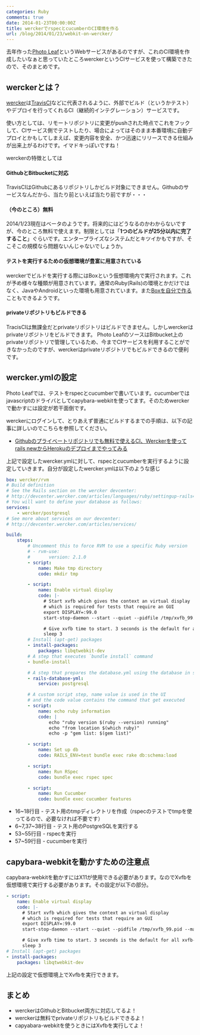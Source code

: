 ```yaml
---
categories: Ruby
comments: true
date: 2014-01-23T00:00:00Z
title: werckerでrspecとcucumberのCI環境を作る
url: /blog/2014/01/23/webkit-on-wercker/
---
```


去年作った[Photo Leaf](http://www.photo-leaf.com/)というWebサービスがあるのですが、これのCI環境を作成したいなぁと思っていたところwerckerというCIサービスを使って構築できたので、そのまとめです。

## werckerとは？

[wercker](http://wercker.com/)は[TravisCI](https://travis-ci.org/)などに代表されるように、外部でビルド（というかテスト）やデプロイを行ってくれるCI（継続的インテグレーション）サービスです。

使い方としては、リモートリポジトリに変更がpushされた時点でこれをフックして、CIサービス側でテストしたり、場合によってはそのまま本番環境に自動デプロイとかもしてしまえば、変更内容を安全、かつ迅速にリリースできる仕組みが出来上がるわけです。イマドキっぽいですね！

werckerの特徴としては

#### GithubとBitbucketに対応

TravisCIはGithubにあるリポジトリしかビルド対象にできません。Githubのサービスなんだから、当たり前といえば当たり前ですが・・・

#### （今のところ）無料

2014/1/23現在はベータのようです。将来的にはどうなるのかわからないですが、今のところ無料で使えます。制限としては「**1つのビルドが25分以内に完了すること**」ぐらいです。エンタープライズなシステムだとキツイかもですが、そこそこの規模なら問題ないんじゃないでしょうか。

#### テストを実行するための仮想環境が豊富に用意されている

werckerでビルドを実行する際にはBoxという仮想環境内で実行されます。これが予め様々な種類が用意されています。通常のRuby(Rails)の環境とかだけではなく、JavaやAndroidといった環境も用意されています。また[Boxを自分で作る](http://devcenter.wercker.com/articles/boxes/)こともできるようです。

#### privateリポジトリもビルドできる

TracisCIは無課金だとprivateリポジトリはビルドできません。しかしwerckerはprivateリポジトリをビルドできます。
Photo LeafのソースはBitbucket上のprivateリポジトリで管理しているため、今までCIサービスを利用することができなかったのですが、werckerはprivateリポジトリでもビルドできるので便利です。

## wercker.ymlの設定

Photo Leafでは、テストをrspecとcucumberで書いています。cucumberではjavascriptのドライバとしてcapybara-webkitを使ってます。そのためwerckerで動かすには設定が若干面倒です。

werckerにログインして、とりあえず普通にビルドするまでの手順は、以下の記事に詳しいのでこちらを参照してください。

 * [Githubのプライベートリポジトリでも無料で使えるCI、Werckerを使ってrails newからHerokuのデプロイまでやってみる](http://blog.mah-lab.com/2014/01/08/rails-wercker-heroku-deploy/)

上記で設定したwercker.ymlに対して、rspecとcucumberを実行するように設定していきます。自分が設定したwercker.ymlは以下のような感じ

``` yml
box: wercker/rvm
# Build definition
# See the Rails section on the wercker devcenter:
# http://devcenter.wercker.com/articles/languages/ruby/settingup-rails4.html
# You will want to define your database as follows:
services:
    - wercker/postgresql
# See more about services on our devcenter:
# http://devcenter.wercker.com/articles/services/

build:
    steps:
        # Uncomment this to force RVM to use a specific Ruby version
        # - rvm-use:
        #       version: 2.1.0
        - script:
            name: Make tmp directory
            code: mkdir tmp

        - script:
            name: Enable virtual display
            code: |-
              # Start xvfb which gives the context an virtual display
              # which is required for tests that require an GUI
              export DISPLAY=:99.0
              start-stop-daemon --start --quiet --pidfile /tmp/xvfb_99.pid --make-pidfile --background --exec /usr/bin/Xvfb -- :99 -screen 0 1024x768x24 -ac +extension GLX +render -noreset

              # Give xvfb time to start. 3 seconds is the default for all xvfb-run commands.
              sleep 3
        # Install (apt-get) packages
        - install-packages:
            packages: libqtwebkit-dev
        # A step that executes `bundle install` command
        - bundle-install

        # A step that prepares the database.yml using the database in services
        - rails-database-yml:
            service: postgresql

        # A custom script step, name value is used in the UI
        # and the code value contains the command that get executed
        - script:
            name: echo ruby information
            code: |
                echo "ruby version $(ruby --version) running"
                echo "from location $(which ruby)"
                echo -p "gem list: $(gem list)"

        - script:
            name: Set up db
            code: RAILS_ENV=test bundle exec rake db:schema:load

        - script:
            name: Run RSpec
            code: bundle exec rspec spec

        - script:
            name: Run Cucumber
            code: bundle exec cucumber features

```

* 16~18行目 - テスト用のtmpディレクトリを作成（rspecのテストでtmpを使ってるので、必要なければ不要です）
* 6~7,37~38行目 - テスト用のPostgreSQLを実行する
* 53~55行目 - rspecを実行
* 57~59行目 - cucumberを実行

## capybara-webkitを動かすための注意点

capybara-webkitを動かすにはX11が使用できる必要があります。なのでXvfbを仮想環境で実行する必要があります。その設定が以下の部分。

``` yml
- script:
    name: Enable virtual display
    code: |-
      # Start xvfb which gives the context an virtual display
      # which is required for tests that require an GUI
      export DISPLAY=:99.0
      start-stop-daemon --start --quiet --pidfile /tmp/xvfb_99.pid --make-pidfile --background --exec /usr/bin/Xvfb -- :99 -screen 0 1024x768x24 -ac +extension GLX +render -noreset

      # Give xvfb time to start. 3 seconds is the default for all xvfb-run commands.
      sleep 3
# Install (apt-get) packages
- install-packages:
    packages: libqtwebkit-dev
```

上記の設定で仮想環境上でXvfbを実行できます。

## まとめ

- werckerはGithubとBitbucket両方に対応してるよ！
- werckerは無料でprivateリポジトリもビルドできるよ！
- capyabara-webkitを使うときにはXvfbを実行してよ！
